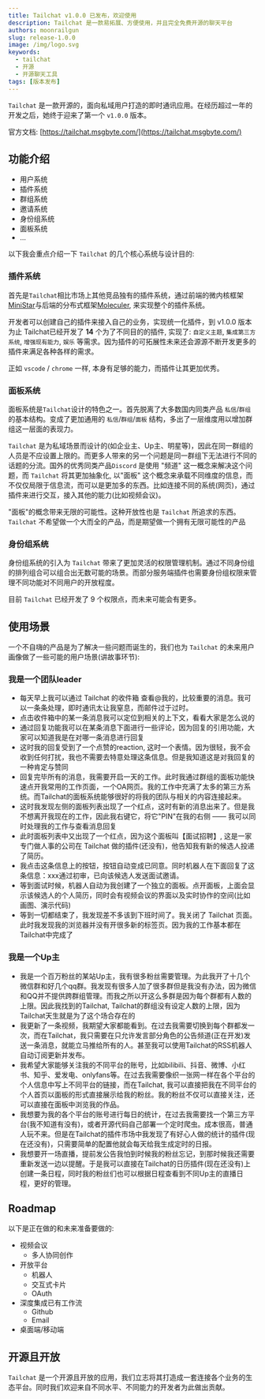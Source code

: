 ```yaml
---
title: Tailchat v1.0.0 已发布，欢迎使用
description: Tailchat 是一款易拓展、方便使用，并且完全免费开源的聊天平台
authors: moonrailgun
slug: release-1.0.0
image: /img/logo.svg
keywords:
  - tailchat
  - 开源
  - 开源聊天工具
tags: [版本发布]
---
```


`Tailchat` 是一款开源的，面向私域用户打造的即时通讯应用。在经历超过一年的开发之后，她终于迎来了第一个 `v1.0.0` 版本。

官方文档: [https://tailchat.msgbyte.com/](https://tailchat.msgbyte.com/)

## 功能介绍

- 用户系统
- 插件系统
- 群组系统
- 邀请系统
- 身份组系统
- 面板系统
- ...

以下我会重点介绍一下 `Tailchat` 的几个核心系统与设计目的:

### 插件系统

首先是`Tailchat`相比市场上其他竞品独有的插件系统，通过前端的微内核框架[MiniStar](https://ministar.moonrailgun.com/)与后端的分布式框架[Moleculer](https://moleculer.services/), 来实现整个的插件系统。

开发者可以创建自己的插件来接入自己的业务，实现统一化插件，到 v1.0.0 版本为止 Tailchat已经开发了 **14** 个为了不同目的的插件, 实现了: `自定义主题`, `集成第三方系统`, `增强现有能力`, `娱乐` 等需求。因为插件的可拓展性未来还会源源不断开发更多的插件来满足各种各样的需求。

正如 `vscode` / `chrome` 一样, 本身有足够的能力，而插件让其更加优秀。

### 面板系统

面板系统是`Tailchat`设计的特色之一。首先脱离了大多数国内同类产品 `私信`/`群组` 的基本结构。变成了更加通用的 `私信`/`群组`/`面板` 结构，多出了一层维度用以增加群组这一层面的表现力。

`Tailchat` 是为私域场景而设计的(如企业主、Up主、明星等)，因此在同一群组的人员是不应设置上限的。而更多人带来的另一个问题是同一群组下无法进行不同的话题的分流。国外的优秀同类产品`Discord` 是使用 "频道" 这一概念来解决这个问题，而 `Tailchat` 将其更加抽象化, 以"面板" 这个概念来承载不同维度的信息，而不仅仅局限于信息流，而可以是更加多的东西。比如连接不同的系统(网页)，通过插件来进行交互，接入其他的能力(比如视频会议)。

"面板"的概念带来无限的可能性。这种开放性也是 `Tailchat` 所追求的东西。`Tailchat` 不希望做一个大而全的产品，而是期望做一个拥有无限可能性的产品

### 身份组系统

身份组系统的引入为 `Tailchat` 带来了更加灵活的权限管理机制。通过不同身份组的排列组合可以组合出无数可能的场景。而部分服务端插件也需要身份组权限来管理不同功能对不同用户的开放程度。

目前 `Tailchat` 已经开发了 9 个权限点，而未来可能会有更多。

## 使用场景

一个不自嗨的产品是为了解决一些问题而诞生的，我们也为 `Tailchat` 的未来用户画像做了一些可能的用户场景(讲故事环节):

### 我是一个团队leader

- 每天早上我可以通过 Tailchat 的收件箱 查看@我的，比较重要的消息。我可以一条条处理，即时通讯太让我窒息，而邮件过于过时。
- 点击收件箱中的某一条消息我可以定位到相关的上下文，看看大家是怎么说的
- 通过回复功能我可以在某条消息下面进行一些评论，因为回复的引用功能，大家可以知道我是在对哪一条消息进行回复
- 这时我的回复受到了一个点赞的reaction, 这时一个表情。因为很轻，我不会收到任何打扰，我也不需要去特意处理这条信息。但是我知道这是对我回复的一种肯定与赞同
- 回复完毕所有的消息，我需要开启一天的工作。此时我通过群组的面板功能快速点开我常用的工作页面，一个OA网页。我的工作中充满了太多的第三方系统。而Tailchat的面板系统能够很好的将我的团队与相关的内容连接起来。
- 这时我发现左侧的面板列表出现了一个红点，这时有新的消息出来了。但是我不想离开我现在的工作，因此我右键它，将它"PIN"在我的右侧 —— 我可以同时处理我的工作与查看消息回复
- 此时面板列表中又出现了一个红点，因为这个面板叫【面试招聘】, 这是一家专门做人事的公司在 Tailchat 做的插件(还没有)，他告知我有新的候选人投递了简历。
- 我点击这条信息上的按钮，按钮自动变成已同意。同时机器人在下面回复了这条信息：xxx通过初审，已向该候选人发送面试邀请。
- 等到面试时候，机器人自动为我创建了一个独立的面板。点开面板，上面会显示该候选人的个人简历，同时会有视频会议的界面以及实时协作的空间(比如画图、演示代码)
- 等到一切都结束了，我发现差不多该到下班时间了。我关闭了 Tailchat 页面。此时我发现我的浏览器并没有开很多新的标签页。因为我的工作基本都在Tailchat中完成了

### 我是一个Up主

- 我是一个百万粉丝的某站Up主，我有很多粉丝需要管理。为此我开了十几个微信群和好几个qq群。我发现有很多人加了很多群但是我没有办法，因为微信和QQ并不提供跨群组管理。而我之所以开这么多群是因为每个群都有人数的上限。因此我找到的Tailchat, Tailchat的群组没有设定人数的上限，因为Tailchat天生就是为了这个场合存在的
- 我更新了一条视频，我期望大家都能看到。在过去我需要切换到每个群都发一次，而在Tailchat，我只需要在只允许发言部分角色的公告频道(正在开发)发送一条消息，就能立马推给所有的人。甚至我可以使用Tailchat的RSS机器人自动订阅更新并发布。
- 我希望大家能够关注我的不同平台的账号，比如bilibili、抖音、微博、小红书、知乎、爱发电、onlyfans等。在过去我需要像织一张网一样在各个平台的个人信息中写上不同平台的链接，而在Tailchat, 我可以直接把我在不同平台的个人首页以面板的形式直接展示给我的粉丝。我的粉丝不仅可以直接关注，还可以直接在面板中浏览我的作品。
- 我想要为我的各个平台的账号进行每日的统计，在过去我需要找一个第三方平台(我不知道有没有)，或者开源代码自己部署一个定时爬虫。成本很高，普通人玩不来。但是在Tailchat的插件市场中我发现了有好心人做的统计的插件(现在还没有)，只需要简单的配置他就会每天给我生成定时的日报。
- 我想要开一场直播，提前发公告我怕到时候我的粉丝忘记，到那时候我还需要重新发送一边以提醒。于是我可以直接在Tailchat的日历插件(现在还没有)上创建一条日程，同时我的粉丝们也可以根据日程查看到不同Up主的直播日程，更好的管理。

## Roadmap

以下是正在做的和未来准备要做的:

- 视频会议
  - 多人协同创作
- 开放平台
  - 机器人
  - 交互式卡片
  - OAuth
- 深度集成已有工作流
  - Github
  - Email
- 桌面端/移动端
  
## 开源且开放

`Tailchat` 是一个开源且开放的应用，我们立志将其打造成一套连接各个业务的生态平台。同时我们欢迎来自不同水平、不同能力的开发者为此做出贡献。
